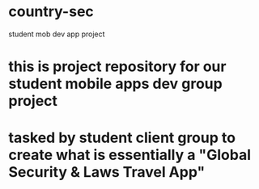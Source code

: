 # country-sec
student mob dev app project

# this is project repository for our student mobile apps dev group project
# tasked by student client group to create what is essentially a "Global Security & Laws Travel App"
